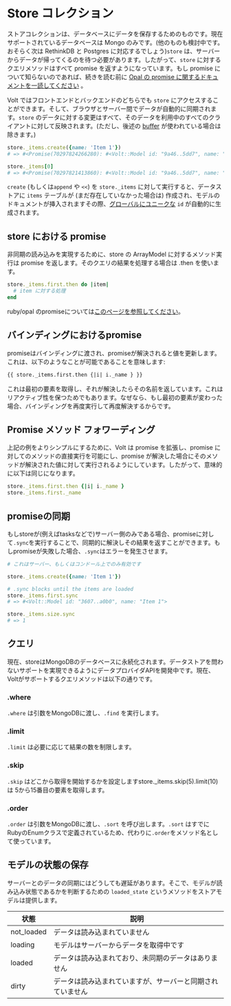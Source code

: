 # Store コレクション

ストアコレクションは、データベースにデータを保存するためのものです。現在サポートされているデータベースは Mongo のみです。(他のものも検討中です。おそらく次は RethinkDB と Postgres に対応するでしょう)```store``` は、サーバーからデータが帰ってくるのを待つ必要があります。したがって、```store``` に対するクエリメソッドはすべて promise を返すようになっています。もし promise について知らないのであれば、続きを読む前に [Opal の promise に関するドキュメントを一読してください](http://opalrb.org/docs/promises/) 。

Volt ではフロントエンドとバックエンドのどちらでも ```store``` にアクセスすることができます。そして、ブラウザとサーバー間でデータが自動的に同期されます。```store``` のデータに対する変更はすべて、そのデータを利用中のすべてのクライアントに対して反映されます。(ただし、後述の [buffer](#buffer) が使われている場合は除きます。)

```ruby
store._items.create({name: 'Item 1'})
# => #<Promise(70297824266280): #<Volt::Model id: "9a46..5dd7", name: "Item 1">>

store._items[0]
# => #<Promise(70297821413860): #<Volt::Model id: "9a46..5dd7", name: "Item 1">>
```

```create``` (もしくは```append``` や ```<<```) を ```store._items``` に対して実行すると、データストアに ```items``` テーブルが (まだ存在していなかった場合は) 作成され、モデルのドキュメントが挿入されますその際、[グローバルにユニークな](http://en.wikipedia.org/wiki/Globally_unique_identifier) ```id``` が自動的に生成されます。

## store における promise

非同期の読み込みを実現するために、store の ArrayModel に対するメソッド実行は promise を返します。そのクエリの結果を処理する場合は .then を使います。

```ruby
store._items.first.then do |item|
  # item に対する処理
end
```

ruby/opal のpromiseについては[このページを参照してください](http://opalrb.org/blog/2014/05/07/promises-in-opal/)。

## バインディングにおけるpromise

promiseはバインディングに渡され、promiseが解決されると値を更新します。これは、以下のようなことが可能であることを意味します:

```html
{{ store._items.first.then {|i| i._name } }}
```

これは最初の要素を取得し、それが解決したらその名前を返しています。これはリアクティブ性を保つためでもあります。なぜなら、もし最初の要素が変わった場合、バインディングを再度実行して再度解決するからです。

## Promise メソッド フォワーディング

上記の例をよりシンプルにするために、Volt は promise を拡張し、promise に対してのメソッドの直接実行を可能にし、promise が解決した場合にそのメソッドが解決された値に対して実行されるようにしています。したがって、意味的に以下は同じになります。

```ruby
store._items.first.then {|i| i._name }
store._items.first._name
```

## promiseの同期

もしstoreが(例えばtasksなどで)サーバー側のみである場合、promiseに対して```.sync```を実行することで、同期的に解決しその結果を返すことができます。もしpromiseが失敗した場合、```.sync```はエラーを発生させます。

```ruby
# これはサーバー、もしくはコンドール上でのみ有効です

store._items.create({name: 'Item 1'})

# .sync blocks until the items are loaded
store._items.first.sync
# => #<Volt::Model id: "3607..a0b0", name: "Item 1">

store._items.size.sync
# => 1
```

## クエリ

現在、storeはMongoDBのデータベースに永続化されます。データストアを問わないサポートを実現できるようにデータプロバイダAPIを開発中です。現在、Voltがサポートするクエリメソッドは以下の通りです。

### .where

```.where``` は引数をMongoDBに渡し、```.find``` を実行します。

### .limit

```.limit``` は必要に応じて結果の数を制限します。

### .skip

```.skip``` はどこから取得を開始するかを設定しますstore._items.skip(5).limit(10) は 5から15番目の要素を取得します。

### .order

```.order``` は引数をMongoDBに渡し、```.sort``` を呼び出します。```.sort``` はすでにRubyのEnumクラスで定義されているため、代わりに```.order```をメソッド名として使っています。

## モデルの状態の保存

サーバーとのデータの同期にはどうしても遅延があります。そこで、モデルが読み込み状態であるかを判断するための ```loaded_state``` というメソッドをストアモデルは提供します。

| 状態        | 説明                                                         |
|-------------|--------------------------------------------------------------|
| not_loaded  | データは読み込まれていません                                 |
| loading     | モデルはサーバーからデータを取得中です                       |
| loaded      | データは読み込まれており、未同期のデータはありません         |
| dirty       | データは読み込まれていますが、サーバーと同期されていません |
